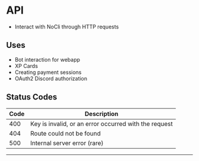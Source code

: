 # API

- Interact with NoCli through HTTP requests

## Uses

- Bot interaction for webapp
- XP Cards
- Creating payment sessions
- OAuth2 Discord authorization

## Status Codes

| Code | Description                                           |
| ---- | ----------------------------------------------------- |
| 400  | Key is invalid, or an error occurred with the request |
| 404  | Route could not be found                              |
| 500  | Internal server error (rare)                          |

---
